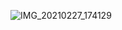 
![IMG_20210227_174129](https://user-images.githubusercontent.com/67545874/109386209-64fc3a80-7923-11eb-9b5d-f475cdd84335.jpg)

